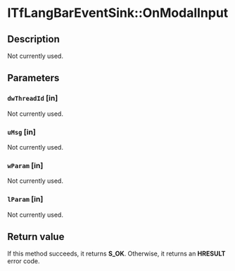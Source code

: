 # ITfLangBarEventSink::OnModalInput

## Description

Not currently used.

## Parameters

### `dwThreadId` [in]

Not currently used.

### `uMsg` [in]

Not currently used.

### `wParam` [in]

Not currently used.

### `lParam` [in]

Not currently used.

## Return value

If this method succeeds, it returns **S_OK**. Otherwise, it returns an **HRESULT** error code.